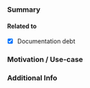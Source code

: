 <!--

Thank you for submitting a pull request! Please put the short and descriptive title above.

Please fill out the fields to let reviewers understand your pull request.

-->

### Summary

<!-- A short summary of the documentation update -->

#### Related to
- [x] Documentation debt

### Motivation / Use-case

<!--

Please explain the motivation or use-case for making this change
and link to the issue or JIRA ticket if possible.

-->

### Additional Info

<!-- Optional: Please provide additional information if needed. -->
